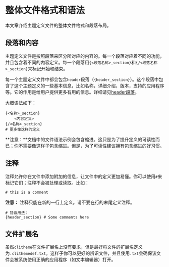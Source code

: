 # 整体文件格式和语法

本文章介绍主题定义文件的整体文件格式和段落布局。

## 段落和内容

主题定义文件是按照段落来区分所对应的内容的。每一个段落对应着不同的功能，并且包含着不同的内容定义。每一个段落用`{<段落名称>_section}`和`{/<段落名称>_section}`来标记开始和结束。

每一个主题定义文件中都会包含`header`段落（`{header_section}`）。这个段落中包含了这个主题定义的一些基本信息，比如名称，详细介绍，版本，支持的应用程序等。它的作用是给用户提供更多有用的信息。详细请见[header段落](header段落.md)。

大概语法如下：

```plaintext
{<名称>_section}
    <内容定义>
{/<名称>_section}
# 更多像这样的定义
```

**注意：**文档中的文件语法示例会包含缩进。这只是为了提升定义的可读性而已；你不需要像这样子包含缩进。但是，为了可读性建议拥有包含缩进的好习惯。

## 注释

注释允许你在文件中添加附加的信息，让文件中的定义更加易懂。你可以使用`#`来标记它们；注释不会被处理或读取。比如：

```plaintext
# this is a comment
```

**注意：** 注释只能在新的一行上定义。请不要在行的末尾定义注释。

```plaintext
# 错误用法：
{header_section} # Some comments here
```

## 文件扩展名

虽然`clitheme`在文件扩展名上没有要求，但是最好将文件的扩展名定义为`.clithemedef.txt`。这样子你可以更好的辨识文件，并且使用`.txt`会确保该文件会被系统使用正确的应用程序（如文本编辑器）打开。